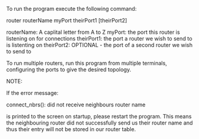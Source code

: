 To run the program execute the following command:

router routerName myPort theirPort1 [theirPort2]

routerName: A caplital letter from A to Z
myPort: the port this router is listening on for connections
theirPort1: the port a router we wish to send to is listenting on
theirPort2: OPTIONAL - the port of a second router we wish to send to

To run multiple routers, run this program from multiple terminals, configuring
the ports to give the desired topology.


NOTE:

If the error message:

connect_nbrs(): did not receive neighbours router name

is printed to the screen on startup, please restart the program. This means the
neighbouring router did not successfully send us their router name
and thus their entry will not be stored in our router table.

